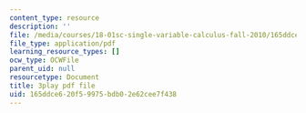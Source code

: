 ```yaml
---
content_type: resource
description: ''
file: /media/courses/18-01sc-single-variable-calculus-fall-2010/165ddce620f59975bdb02e62cee7f438_KhwQKE_tld0.pdf
file_type: application/pdf
learning_resource_types: []
ocw_type: OCWFile
parent_uid: null
resourcetype: Document
title: 3play pdf file
uid: 165ddce6-20f5-9975-bdb0-2e62cee7f438
---
```

